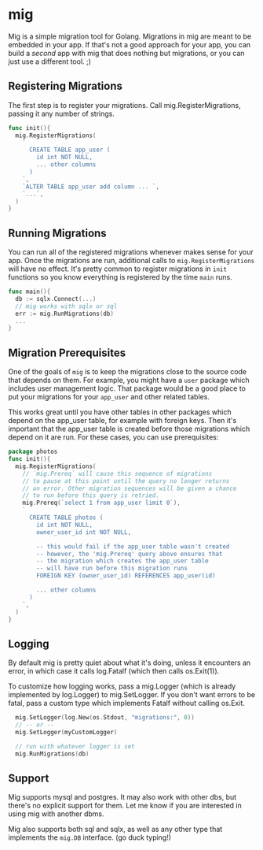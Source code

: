 # mig

Mig is a simple migration tool for Golang. Migrations in mig are
meant to be embedded in your app. If that's not a good approach
for your app, you can build a *second* app with mig that
does nothing but migrations, or you can just use a different
tool. ;)

## Registering Migrations

The first step is to register your migrations. Call
mig.RegisterMigrations, passing it any number of strings.

```go
func init(){
  mig.RegisterMigrations(
    `
      CREATE TABLE app_user (
        id int NOT NULL,
        ... other columns
      )
    `,
    `ALTER TABLE app_user add column ... `,
    `...`,
  )
}
```

## Running Migrations

You can run all of the registered migrations whenever makes sense
for your app. Once the migrations are run, additional calls to
`mig.RegisterMigrations` will have no effect. It's pretty common
to register migrations in `init` functions so you know everything
is registered by the time `main` runs.

```go
func main(){
  db := sqlx.Connect(...)
  // mig works with sqlx or sql
  err := mig.RunMigrations(db)
  ...
}
```

## Migration Prerequisites

One of the goals of `mig` is to keep the migrations close to the
source code that depends on them. For example, you might have
a `user` package which includes user management logic. That
package would be a good place to put your migrations for your
`app_user` and other related tables.

This works great until you have other tables in other packages
which depend on the app_user table, for example with foreign
keys. Then it's important that the app_user table is created
before those migrations which depend on it are run. For these
cases, you can use prerequisites:

```go
package photos
func init(){
  mig.RegisterMigrations(
    // `mig.Prereq` will cause this sequence of migrations
    // to pause at this point until the query no longer returns
    // an error. Other migration sequences will be given a chance
    // to run before this query is retried.
    mig.Prereq(`select 1 from app_user limit 0`),
    `
      CREATE TABLE photos (
        id int NOT NULL,
        owner_user_id int NOT NULL,

        -- this would fail if the app_user table wasn't created
        -- however, the 'mig.Prereq' query above ensures that
        -- the migration which creates the app_user table
        -- will have run before this migration runs
        FOREIGN KEY (owner_user_id) REFERENCES app_user(id)

        ... other columns
      )
    `,
  )
}


```

## Logging

By default mig is pretty quiet about what it's doing, unless
it encounters an error, in which case it calls log.Fatalf
(which then calls os.Exit(1)).

To customize how logging works, pass a mig.Logger (which is
already implemented by log.Logger) to mig.SetLogger. If you
don't want errors to be fatal, pass a custom type which
implements Fatalf without calling os.Exit.

```go
  mig.SetLogger(log.New(os.Stdout, "migrations:", 0))
  // -- or --
  mig.SetLogger(myCustomLogger)

  // run with whatever logger is set
  mig.RunMigrations(db)
```

## Support

Mig supports mysql and postgres. It may also work with other dbs,
but there's no explicit support for them. Let me know if you are
interested in using mig with another dbms.

Mig also supports both sql and sqlx, as well as any other type
that implements the `mig.DB` interface. (go duck typing!)
